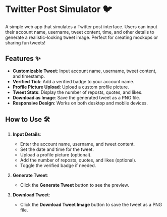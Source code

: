 # Twitter Post Simulator 🐦

A simple web app that simulates a Twitter post interface. Users can input their account name, username, tweet content, time, and other details to generate a realistic-looking tweet image. Perfect for creating mockups or sharing fun tweets!

 
## Features ✨

- **Customizable Tweet**: Input account name, username, tweet content, and timestamp.
- **Verified Tick**: Add a verified badge to your account name.
- **Profile Picture Upload**: Upload a custom profile picture.
- **Tweet Stats**: Display the number of reposts, quotes, and likes.
- **Download as Image**: Save the generated tweet as a PNG file.
- **Responsive Design**: Works on both desktop and mobile devices.



 
## How to Use 🛠️

1. **Input Details**:
   - Enter the account name, username, and tweet content.
   - Set the date and time for the tweet.
   - Upload a profile picture (optional).
   - Add the number of reposts, quotes, and likes (optional).
   - Toggle the verified badge if needed.

2. **Generate Tweet**:
   - Click the **Generate Tweet** button to see the preview.

3. **Download Tweet**:
   - Click the **Download Tweet Image** button to save the tweet as a PNG file.
 